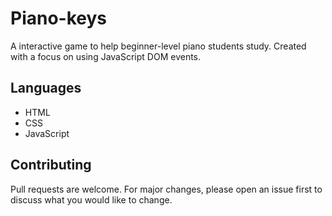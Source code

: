 # Piano-keys

A interactive game to help beginner-level piano students study. Created with a focus on using JavaScript DOM events. 

## Languages

- HTML
- CSS
- JavaScript

## Contributing
Pull requests are welcome. For major changes, please open an issue first to discuss what you would like to change.

